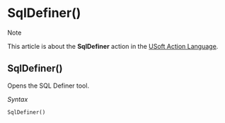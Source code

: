 # SqlDefiner()



> [!NOTE]
> This article is about the **SqlDefiner** action in the [USoft Action Language](/docs/Task%20flow/Action%20Language%20reference/USoft%20Action%20Language.md).

## **SqlDefiner()**

Opens the SQL Definer tool.

*Syntax*

```
SqlDefiner()
```

 